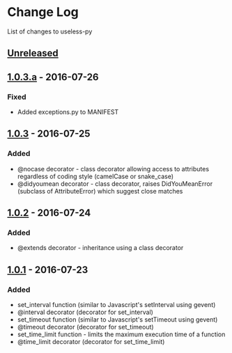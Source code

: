 # Change Log
List of changes to useless-py

## [Unreleased]

## [1.0.3.a] - 2016-07-26
### Fixed
- Added exceptions.py to MANIFEST

## [1.0.3] - 2016-07-25
### Added
- @nocase decorator - class decorator allowing access to attributes regardless of coding style (camelCase or snake_case)
- @didyoumean decorator - class decorator, raises DidYouMeanError (subclass of AttributeError) which suggest close matches

## [1.0.2] - 2016-07-24
### Added
- @extends decorator - inheritance using a class decorator

## [1.0.1] - 2016-07-23
### Added
- set_interval function (similar to Javascript's setInterval using gevent)
- @interval decorator (decorator for set_interval)
- set_timeout function (similar to Javascript's setTimeout using gevent)
- @timeout decorator (decorator for set_timeout)
- set_time_limit function - limits the maximum execution time of a function
- @time_limit decorator (decorator for set_time_limit)

[Unreleased]: https://github.com/Code-ReaQtor/useless-py/compare/v1.0.3.a...master
[1.0.3.a]: https://github.com/Code-ReaQtor/useless-py/releases/tag/1.0.3.a
[1.0.3]: https://github.com/Code-ReaQtor/useless-py/releases/tag/1.0.3
[1.0.2]: https://github.com/Code-ReaQtor/useless-py/releases/tag/1.0.2
[1.0.1]: https://github.com/Code-ReaQtor/useless-py/releases/tag/1.0.1